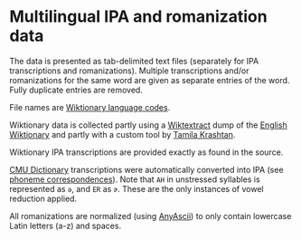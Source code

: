 # Multilingual IPA and romanization data
The data is presented as tab-delimited text files (separately for IPA transcriptions and romanizations). Multiple transcriptions and/or romanizations for the same word are given as separate entries of the word. Fully duplicate entries are removed.

File names are [Wiktionary language codes](https://en.wiktionary.org/wiki/Wiktionary:List_of_languages).

Wiktionary data is collected partly using a [Wiktextract](https://github.com/tatuylonen/wiktextract) dump of the [English Wiktionary](https://en.wiktionary.org) and partly with a custom tool by [Tamila Krashtan](https://github.com/tamila-krashtan).

Wiktionary IPA transcriptions are provided exactly as found in the source.

[CMU Dictionary](https://github.com/Alexir/CMUdict) transcriptions were automatically converted into IPA (see [phoneme correspondences](cmudict/collection/data/phonemes)). Note that `AH` in unstressed syllables is represented as `ə`, and `ER` as `ɚ`. These are the only instances of vowel reduction applied.

All romanizations are normalized (using [AnyAscii](https://github.com/anyascii/anyascii)) to only contain lowercase Latin letters (a-z) and spaces.
